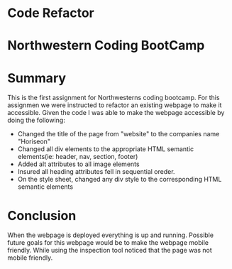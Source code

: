 # Code Refactor
# Northwestern Coding BootCamp

# Summary

This is the first assignment for Northwesterns coding bootcamp. For this assignmen we were instructed to refactor an existing webpage to make it accessible.
Given the code I was able to make the webpage accessible by doing the following:
* Changed the title of the page from "website" to the companies name "Horiseon"
* Changed all div elements to the appropriate HTML semantic elements(ie: header, nav, section, footer)
* Added alt attributes to all image elements
* Insured all heading attributes fell in sequential oreder.
* On the style sheet, changed any div style to the corresponding HTML semantic elements

# Conclusion

When the webpage is deployed everything is up and running. Possible future goals for this webpage would be to make the webpage mobile friendly. While using the inspection tool noticed that the page was not mobile friendly.